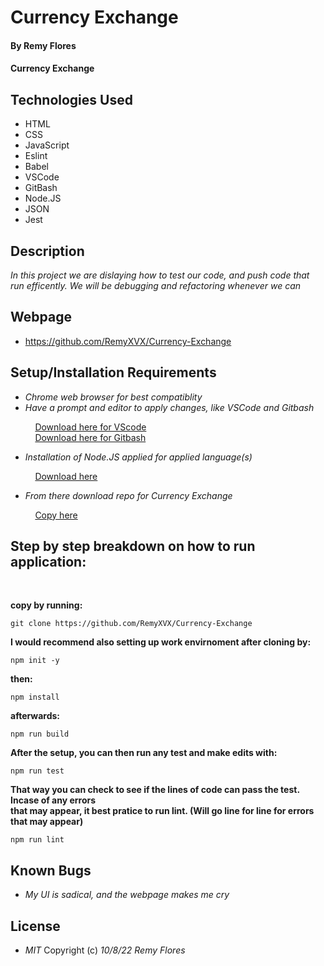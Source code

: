 # Currency Exchange

#### By **Remy Flores**

#### **Currency Exchange**

## Technologies Used
* HTML
* CSS
* JavaScript
* Eslint
* Babel
* VSCode
* GitBash
* Node.JS
* JSON
* Jest

## Description
_In this project we are dislaying how to test our code, and push code that run efficently. We will be debugging and refactoring whenever we can_

## Webpage
* https://github.com/RemyXVX/Currency-Exchange

## Setup/Installation Requirements
* _Chrome web browser for best compatiblity_
* _Have a prompt and editor to apply changes, like VSCode and Gitbash_

&nbsp;&nbsp;&nbsp;&nbsp;&nbsp;&nbsp;&nbsp;&nbsp;&nbsp;&nbsp;[Download here for VScode](https://code.visualstudio.com/download)<br>
&nbsp;&nbsp;&nbsp;&nbsp;&nbsp;&nbsp;&nbsp;&nbsp;&nbsp;&nbsp;[Download here for Gitbash](https://git-scm.com/downloads)

* _Installation of Node.JS applied for applied language(s)_

&nbsp;&nbsp;&nbsp;&nbsp;&nbsp;&nbsp;&nbsp;&nbsp;&nbsp;&nbsp;[Download here](https://nodejs.org/en/download/)

* _From there download repo for *Currency Exchange*_

&nbsp;&nbsp;&nbsp;&nbsp;&nbsp;&nbsp;&nbsp;&nbsp;&nbsp;&nbsp;[Copy here](https://github.com/RemyXVX/Currency-Exchange)

## Step by step breakdown on how to run application: ##
<br>

**copy by running:**

```
git clone https://github.com/RemyXVX/Currency-Exchange
````
**I would recommend also setting up work envirnoment after cloning by:**
```
npm init -y
```
**then:**
```
npm install
```
**afterwards:**
```
npm run build
```
**After the setup, you can then run any test and make edits with:**
```
npm run test
```
**That way you can check to see if the lines of code can pass the test. Incase of any errors 
<br>that may appear, it best pratice to run lint. (Will go line for line for errors that may appear)**
```
npm run lint
```

## Known Bugs
* _My UI is sadical, and the webpage makes me cry_

## License
* _MIT_
Copyright (c) _10/8/22_ _Remy Flores_